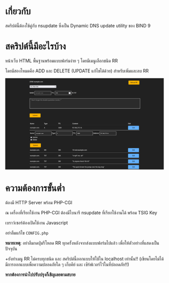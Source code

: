 # เกี่ยวกับ
สคริปต์นี้ต้องใช้คู่กับ nsupdate ซึ่งเป็น Dynamic DNS update utility ของ BIND 9
# สคริปต์นี้มีอะไรบ้าง

หน้าเว็บ HTML พื้นฐานพร้อมแบบฟอร์มง่าย ๆ โดยมีเมนูเลือกชนิด RR

โดยมีสองโหมดคือ ADD และ DELETE (UPDATE แก้ไขได้ด้วย) สำหรับเพิ่มและลบ RR

![ภาพหน้าจอตัวอย่าง](https://raw.githubusercontent.com/nullxz/NusaraDNS-ZONE/main/screenshot/example.png)
# ความต้องการขั้นต่ำ
ต้องมี HTTP Server พร้อม PHP-CGI

ณ เครื่องที่เรียกใช้งาน PHP-CGI ต้องมีไบนารี nsupdate ที่เรียกใช้งานได้ พร้อม TSIG Key

เบราว์เซอร์ต้องเปิดใช้งาน Javascript

อย่าลืมแก้ไข ```CONFIG.php```


**หมายเหตุ**: อย่าลืมกดปุ่มรีโหลด RR ทุกครั้งหลังจากส่งแบบฟอร์มไปแล้ว เพื่อให้ตัวอย่างที่แสดงเป็นปัจจุบัน

+ยังทำเมนู RR ไม่ครบทุกชนิด และ สคริปต์นี้ออกแบบให้ใช้ใน localhost เท่านั้น!! (เขียนโดยไม่ได้มีการออกแบบเพื่อความปลอดภัยใด ๆ เก็บคีย์ และ เซิร์ฟเวอร์ไว้ในที่ปลอดภัย!!)

**หากต้องการนำไปปรับปรุงก็เชิญเลยตามสบาย**
